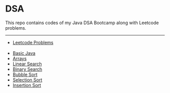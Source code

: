 # DSA  
This repo contains codes of my Java DSA Bootcamp along with Leetcode problems.
<hr>

- [Leetcode Problems](Problems/Leetcode/src)  
  <br>
- [Basic Java](untitled1/src)
- [Arrays](Arrays/src)
- [Linear Search](Linear_Search/src)
- [Binary Search](Binary_Search/src)
- [Bubble Sort](Bubble_Sort/src)
- [Selection Sort](Selection_Sort/src)
- [Insertion Sort](Insertion_Sort/src)  
